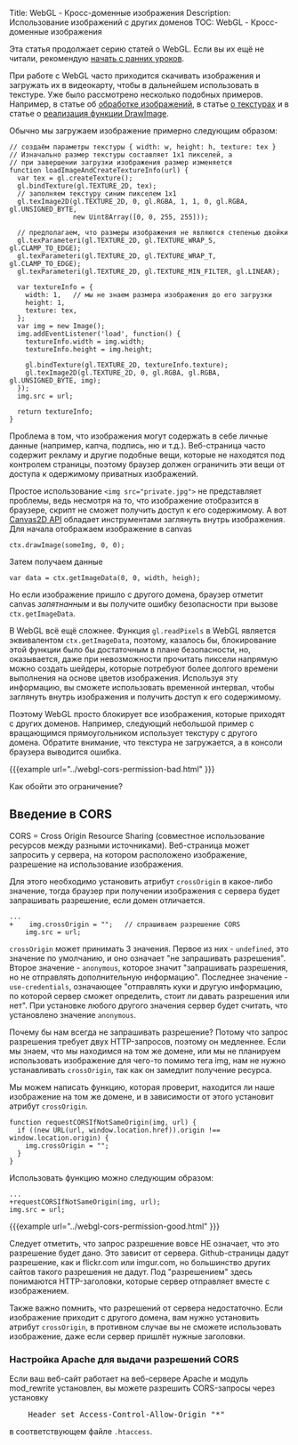 Title: WebGL - Кросс-доменные изображения
Description: Использование изображений с других доменов
TOC: WebGL - Кросс-доменные изображения


Эта статья продолжает серию статей о WebGL. Если вы их ещё не читали,
рекомендую [начать с ранних уроков](webgl-fundamentals.html).

При работе с WebGL часто приходится скачивать изображения и загружать их в
видеокарту, чтобы в дальнейшем использовать в текстуре. Уже было рассмотрено
несколько подобных примеров. Например, в статье об [обработке
изображений](webgl-image-processing.html), в статье [о текстурах](webgl-3d-textures.html)
и в статье о [реализация функции DrawImage](webgl-2d-drawimage.html).

Обычно мы загружаем изображение примерно следующим образом:

    // создаём параметры текстуры { width: w, height: h, texture: tex }
    // Изначально размер текстуры составляет 1x1 пикселей, а
    // при завершении загрузки изображения размер изменяется
    function loadImageAndCreateTextureInfo(url) {
      var tex = gl.createTexture();
      gl.bindTexture(gl.TEXTURE_2D, tex);
      // заполняем текстуру синим пикселем 1x1
      gl.texImage2D(gl.TEXTURE_2D, 0, gl.RGBA, 1, 1, 0, gl.RGBA, gl.UNSIGNED_BYTE,
                    new Uint8Array([0, 0, 255, 255]));

      // предполагаем, что размеры изображения не являются степенью двойки
      gl.texParameteri(gl.TEXTURE_2D, gl.TEXTURE_WRAP_S, gl.CLAMP_TO_EDGE);
      gl.texParameteri(gl.TEXTURE_2D, gl.TEXTURE_WRAP_T, gl.CLAMP_TO_EDGE);
      gl.texParameteri(gl.TEXTURE_2D, gl.TEXTURE_MIN_FILTER, gl.LINEAR);

      var textureInfo = {
        width: 1,   // мы не знаем размера изображения до его загрузки
        height: 1,
        texture: tex,
      };
      var img = new Image();
      img.addEventListener('load', function() {
        textureInfo.width = img.width;
        textureInfo.height = img.height;

        gl.bindTexture(gl.TEXTURE_2D, textureInfo.texture);
        gl.texImage2D(gl.TEXTURE_2D, 0, gl.RGBA, gl.RGBA, gl.UNSIGNED_BYTE, img);
      });
      img.src = url;

      return textureInfo;
    }

Проблема в том, что изображения могут содержать в себе личные данные (например,
капча, подпись, ню и т.д.). Веб-страница часто содержит рекламу и другие
подобные вещи, которые не находятся под контролем страницы, поэтому браузер
должен ограничить эти вещи от доступа к одержимому приватных изображений.

Простое использование `<img src="private.jpg">` не представляет проблемы, ведь
несмотря на то, что изображение отобразится в браузере, скрипт не сможет получить
доступ к его содержимому. А вот [Canvas2D API](https://developer.mozilla.org/en-US/docs/Web/API/CanvasRenderingContext2D)
обладает инструментами заглянуть внутрь изображения. Для начала отображаем
изображение в canvas

    ctx.drawImage(someImg, 0, 0);

Затем получаем данные

    var data = ctx.getImageData(0, 0, width, heigh);

Но если изображение пришло с другого домена, браузер отметит canvas *запятнанным*
и вы получите ошибку безопасности при вызове `ctx.getImageData`.

В WebGL всё ещё сложнее. Функция `gl.readPixels` в WebGL является эквивалентом
`ctx.getImageData`, поэтому, казалось бы, блокирование этой функции было бы
достаточным в плане безопасности, но, оказывается, даже при невозможности прочитать
пиксели напрямую можно создать шейдеры, которые потребуют более долгого времени
выполнения на основе цветов изображения. Используя эту информацию, вы сможете
использовать временной интервал, чтобы заглянуть внутрь изображения и получить
доступ к его содержимому.

Поэтому WebGL просто блокирует все изображения, которые приходят с других доменов.
Например, следующий небольшой пример с вращающимся прямоугольником использует
текстуру с другого домена. Обратите внимание, что текстура не загружается, а в
консоли браузера выводится ошибка.

{{{example url="../webgl-cors-permission-bad.html" }}}

Как обойти это ограничение?

## Введение в CORS

CORS = Cross Origin Resource Sharing (совместное использование ресурсов между
разными источниками). Веб-страница может запросить у сервера, на котором
расположено изображение, разрешение на использование изображения.

Для этого необходимо установить атрибут `crossOrigin` в какое-либо значение, тогда
браузер при получении изображения с сервера будет запрашивать разрешение, если
домен отличается.


    ...
    +    img.crossOrigin = "";   // спрашиваем разрешение CORS
        img.src = url;

`crossOrigin` может принимать 3 значения. Первое из них - `undefined`, это значение по умолчанию, и оно
означает "не запрашивать разрешения". Второе значение - `anonymous`, которое значит "запрашивать разрешения,
но не отправлять дополнительную информацию". Последнее значение - `use-credentials`, означающее "отправлять
куки и другую информацию, по которой сервер сможет определить, стоит ли давать разрешения или нет". При
установке любого другого значения сервер будет считать, что установлено значение `anonymous`.

Почему бы нам всегда не запрашивать разрешение? Потому что запрос разрешения требует двух HTTP-запросов,
поэтому он медленнее. Если мы знаем, что мы находимся на том же домене, или мы не планируем использовать
изображение для чего-то помимо тега img, нам не нужно устанавливать `crossOrigin`, так как он замедлит
получение ресурса.

Мы можем написать функцию, которая проверит, находится ли наше изображение
на том же домене, и в зависимости от этого установит атрибут `crossOrigin`.

    function requestCORSIfNotSameOrigin(img, url) {
      if ((new URL(url, window.location.href)).origin !== window.location.origin) {
        img.crossOrigin = "";
      }
    }

Использовать функцию можно следующим образом:

    ...
    +requestCORSIfNotSameOrigin(img, url);
    img.src = url;


{{{example url="../webgl-cors-permission-good.html" }}}

Следует отметить, что запрос разрешение вовсе НЕ означает, что это разрешение будет дано.
Это зависит от сервера. Github-страницы дадут разрешение, как и flickr.com или imgur.com,
но большинство других сайтов такого разрешения не дадут. Под "разрешением" здесь понимаются
HTTP-заголовки, которые сервер отправляет вместе с изображением.

Также важно помнить, что разрешений от сервера недостаточно. Если изображение приходит
с другого домена, вам нужно установить атрибут `crossOrigin`, в противном случае вы
не сможете использовать изображение, даже если сервер пришлёт нужные заголовки.

<div class="webgl_bottombar">
<h3>Настройка Apache для выдачи разрешений CORS</h3>
<p>Если ваш веб-сайт работает на веб-сервере Apache и модуль mod_rewrite установлен,
вы можете разрешить CORS-запросы через установку</p>
<pre class="prettyprint">
    Header set Access-Control-Allow-Origin "*"
</pre>
<p>
в соответствующем файле <code>.htaccess</code>.
</p>
</div>
